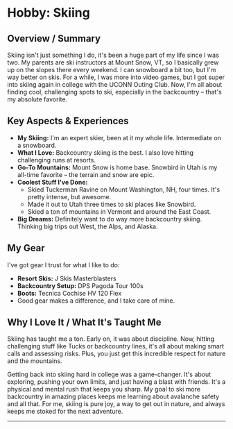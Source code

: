 # Hobby: Skiing

## Overview / Summary

Skiing isn't just something I do, it's been a huge part of my life since I was two. My parents are ski instructors at Mount Snow, VT, so I basically grew up on the slopes there every weekend. I can snowboard a bit too, but I'm way better on skis. For a while, I was more into video games, but I got super into skiing again in college with the UCONN Outing Club. Now, I'm all about finding cool, challenging spots to ski, especially in the backcountry – that's my absolute favorite.

## Key Aspects & Experiences

*   **My Skiing:** I'm an expert skier, been at it my whole life. Intermediate on a snowboard.
*   **What I Love:** Backcountry skiing is the best. I also love hitting challenging runs at resorts.
*   **Go-To Mountains:** Mount Snow is home base. Snowbird in Utah is my all-time favorite – the terrain and snow are epic.
*   **Coolest Stuff I've Done:**
    *   Skied Tuckerman Ravine on Mount Washington, NH, four times. It's pretty intense, but awesome.
    *   Made it out to Utah three times to ski places like Snowbird.
    *   Skied a ton of mountains in Vermont and around the East Coast.
*   **Big Dreams:** Definitely want to do way more backcountry skiing. Thinking big trips out West, the Alps, and Alaska. 

## My Gear

I've got gear I trust for what I like to do:
*   **Resort Skis:** J Skis Masterblasters
*   **Backcountry Setup:** DPS Pagoda Tour 100s
*   **Boots:** Tecnica Cochise HV 120 Flex
*   Good gear makes a difference, and I take care of mine.

## Why I Love It / What It's Taught Me

Skiing has taught me a ton. Early on, it was about discipline. Now, hitting challenging stuff like Tucks or backcountry lines, it's all about making smart calls and assessing risks. Plus, you just get this incredible respect for nature and the mountains.

Getting back into skiing hard in college was a game-changer. It's about exploring, pushing your own limits, and just having a blast with friends. It's a physical and mental rush that keeps you sharp. My goal to ski more backcountry in amazing places keeps me learning about avalanche safety and all that. For me, skiing is pure joy, a way to get out in nature, and always keeps me stoked for the next adventure.

--- 